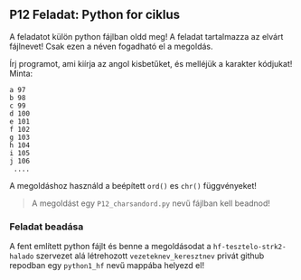 ## P12 Feladat: Python for ciklus

A feladatot külön python fájlban oldd meg! A feladat tartalmazza az elvárt fájlnevet! Csak ezen a néven fogadható el a megoldás.

Írj programot, ami kiírja az angol kisbetűket, és melléjük a karakter kódjukat! Minta:
```
a 97  
b 98  
c 99  
d 100 
e 101 
f 102 
g 103
h 104
i 105
j 106
 ....
```
A megoldáshoz használd a beépített `ord()` es `chr()` függvényeket!
> A megoldást egy `P12_charsandord.py` nevű fájlban kell beadnod!

### Feladat beadása
A fent említett python fájlt és benne a megoldásodat a `hf-tesztelo-strk2-halado` szervezet alá létrehozott `vezeteknev_keresztnev` privát github repodban egy `python1_hf` nevű mappába helyezd el!
